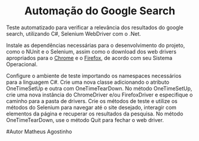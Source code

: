 <h1 align="center">Automação do Google Search</h1>

Teste automatizado para verificar a relevância dos resultados do google search, utilizando C#, Selenium WebDriver com o .Net.

Instale as dependências necessárias para o desenvolvimento do projeto, como o NUnit e o Selenium, assim como o download dos web drivers apropriados para o <a href="https://chromedriver.chromium.org/downloads" target="_blank" >Chrome</a> e o <a href="https://github.com/mozilla/geckodriver" target="_blank">Firefox</a>, de acordo com seu Sistema Operacional. 

Configure o ambiente de teste importando os namespaces necessários para a linguagem C#. Crie uma nova classe adicionando o atributo OneTimeSetUp e outra com OneTimeTearDown.
No método OneTimeSetUp, crie uma nova instância do ChromeDriver e/ou FirefoxDriver e especifique o caminho para a pasta de drivers.
Crie os métodos de teste e utilize os métodos do Selenium para navegar até o site desejado, interagir com elementos da página e recuperar os resultados da pesquisa.
No método OneTimeTearDown, use o método Quit para fechar o web driver.

#Autor
Matheus Agostinho



